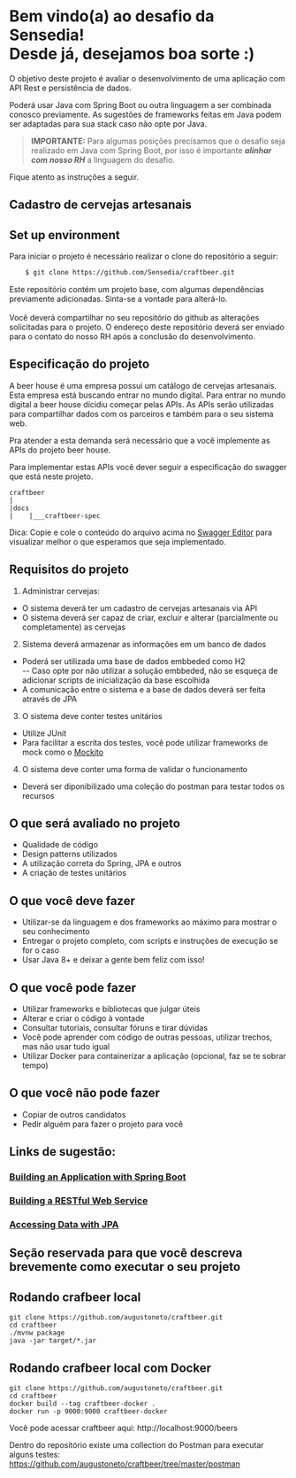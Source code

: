 # Bem vindo(a) ao desafio da Sensedia!<br/>Desde já, desejamos boa sorte :)

O objetivo deste projeto é avaliar o desenvolvimento de uma aplicação com API Rest e persistência de dados.

Poderá usar Java com Spring Boot ou outra linguagem a ser combinada conosco previamente. As sugestões de frameworks feitas em Java podem ser adaptadas para sua stack caso não opte por Java.

> **IMPORTANTE:** Para algumas posições precisamos que o desafio seja realizado em Java com Spring Boot, por isso é importante ***alinhar com nosso RH*** a linguagem do desafio.

Fique atento as instruções a seguir.

## Cadastro de cervejas artesanais

## Set up environment

Para iniciar o projeto é necessário realizar o clone do repositório a seguir:

```bash
    $ git clone https://github.com/Sensedia/craftbeer.git
```

Este repositório contém um projeto base, com algumas dependências previamente adicionadas. Sinta-se a vontade para alterá-lo.
<br/><br/>Você deverá compartilhar no seu repositório do github as alterações solicitadas para o projeto. 
O endereço deste repositório deverá ser enviado para o contato do nosso RH após a conclusão do desenvolvimento.

## Especificação do projeto

A beer house é uma empresa possui um catálogo de cervejas artesanais. Esta empresa está buscando entrar no mundo digital.
Para entrar no mundo digital a beer house dicidiu começar pelas APIs. As APIs serão utilizadas para compartilhar dados com os parceiros e também para o seu sistema web.

Pra atender a esta demanda será necessário que a você implemente as APIs do projeto beer house.

Para implementar estas APIs você dever seguir a especificação do swagger que está neste projeto.

    craftbeer
    |
    |docs
    |    |___craftbeer-spec

Dica: Copie e cole o conteúdo do arquivo acima no [Swagger Editor](https://editor.swagger.io/) para visualizar melhor o que esperamos que seja implementado.

## Requisitos do projeto

1. Administrar cervejas: 

- O sistema deverá ter um cadastro de cervejas artesanais via API<br/>
- O sistema deverá ser capaz de criar, excluir e alterar (parcialmente ou completamente) as cervejas
   
2. Sistema deverá armazenar as informações em um banco de dados
 
- Poderá ser utilizada uma base de dados embbeded como H2<br/>
-- Caso opte por não utilizar a solução embbeded, não se esqueça de adicionar scripts de inicialização da base escolhida<br/>
- A comunicação entre o sistema e a base de dados deverá ser feita através de JPA

3. O sistema deve conter testes unitários

- Utilize JUnit<br/>
- Para facilitar a escrita dos testes, você pode utilizar frameworks de mock como o [Mockito](https://site.mockito.org/)

4. O sistema deve conter uma forma de validar o funcionamento
   
- Deverá ser diponibilizado uma coleção do postman para testar todos os recursos

## O que será avaliado no projeto

- Qualidade de código
- Design patterns utilizados
- A utilização correta do Spring, JPA e outros
- A criação de testes unitários

## O que você deve fazer

- Utilizar-se da linguagem e dos frameworks ao máximo para mostrar o seu conhecimento
- Entregar o projeto completo, com scripts e instruções de execução se for o caso
- Usar Java 8+ e deixar a gente bem feliz com isso!

## O que você pode fazer

- Utilizar frameworks e bibliotecas que julgar úteis
- Alterar e criar o código à vontade
- Consultar tutoriais, consultar fóruns e tirar dúvidas
- Você pode aprender com código de outras pessoas, utilizar trechos, mas não usar tudo igual
- Utilizar Docker para containerizar a aplicação (opcional, faz se te sobrar tempo)

## O que você não pode fazer

- Copiar de outros candidatos
- Pedir alguém para fazer o projeto para você

## Links de sugestão:

### [Building an Application with Spring Boot](https://spring.io/guides/gs/spring-boot/)
### [Building a RESTful Web Service](https://spring.io/guides/gs/rest-service/)
### [Accessing Data with JPA](https://spring.io/guides/gs/accessing-data-jpa/)

## Seção reservada para que você descreva brevemente como executar o seu projeto

## Rodando crafbeer local

```
git clone https://github.com/augustoneto/craftbeer.git
cd craftbeer
./mvnw package
java -jar target/*.jar
```

## Rodando crafbeer local com Docker

```
git clone https://github.com/augustoneto/craftbeer.git
cd craftbeer
docker build --tag craftbeer-docker .
docker run -p 9000:9000 craftbeer-docker
```

Você pode acessar craftbeer aqui: http://localhost:9000/beers

Dentro do repositório existe uma collection do Postman para executar alguns testes: https://github.com/augustoneto/craftbeer/tree/master/postman

